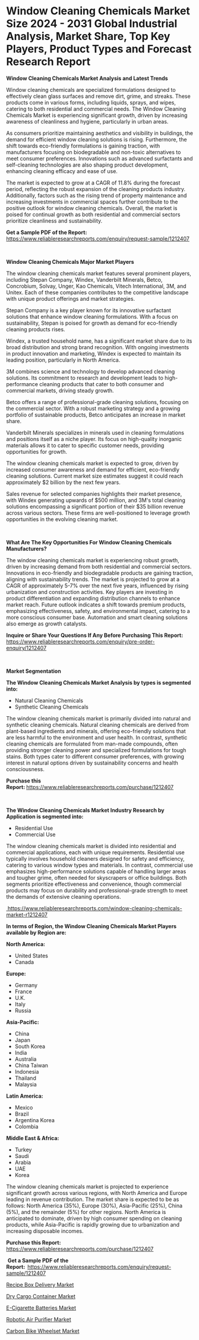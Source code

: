 <p><h1>Window Cleaning Chemicals Market Size 2024 - 2031 Global Industrial Analysis, Market Share, Top Key Players, Product Types and Forecast Research Report</h1></p><p><strong>Window Cleaning Chemicals Market Analysis and Latest Trends</strong></p>
<p><p>Window cleaning chemicals are specialized formulations designed to effectively clean glass surfaces and remove dirt, grime, and streaks. These products come in various forms, including liquids, sprays, and wipes, catering to both residential and commercial needs. The Window Cleaning Chemicals Market is experiencing significant growth, driven by increasing awareness of cleanliness and hygiene, particularly in urban areas. </p><p>As consumers prioritize maintaining aesthetics and visibility in buildings, the demand for efficient window cleaning solutions is rising. Furthermore, the shift towards eco-friendly formulations is gaining traction, with manufacturers focusing on biodegradable and non-toxic alternatives to meet consumer preferences. Innovations such as advanced surfactants and self-cleaning technologies are also shaping product development, enhancing cleaning efficacy and ease of use.</p><p>The market is expected to grow at a CAGR of 11.8% during the forecast period, reflecting the robust expansion of the cleaning products industry. Additionally, factors such as the rising trend of property maintenance and increasing investments in commercial spaces further contribute to the positive outlook for window cleaning chemicals. Overall, the market is poised for continual growth as both residential and commercial sectors prioritize cleanliness and sustainability.</p></p>
<p><strong>Get a Sample PDF of the Report:&nbsp;</strong> <a href="https://www.reliableresearchreports.com/enquiry/request-sample/1212407?utm_campaign=12&utm_medium=2&utm_source=Github&utm_content=ia&utm_term=17122024&utm_id=window-cleaning-chemicals">https://www.reliableresearchreports.com/enquiry/request-sample/1212407</a></p>
<p>&nbsp;</p>
<p><strong>Window Cleaning Chemicals Major Market Players</strong></p>
<p><p>The window cleaning chemicals market features several prominent players, including Stepan Company, Windex, Vanderbilt Minerals, Betco, Concrobium, Solvay, Unger, Kao Chemicals, Vitech International, 3M, and Unitex. Each of these companies contributes to the competitive landscape with unique product offerings and market strategies.</p><p>Stepan Company is a key player known for its innovative surfactant solutions that enhance window cleaning formulations. With a focus on sustainability, Stepan is poised for growth as demand for eco-friendly cleaning products rises.</p><p>Windex, a trusted household name, has a significant market share due to its broad distribution and strong brand recognition. With ongoing investments in product innovation and marketing, Windex is expected to maintain its leading position, particularly in North America.</p><p>3M combines science and technology to develop advanced cleaning solutions. Its commitment to research and development leads to high-performance cleaning products that cater to both consumer and commercial markets, driving steady growth.</p><p>Betco offers a range of professional-grade cleaning solutions, focusing on the commercial sector. With a robust marketing strategy and a growing portfolio of sustainable products, Betco anticipates an increase in market share.</p><p>Vanderbilt Minerals specializes in minerals used in cleaning formulations and positions itself as a niche player. Its focus on high-quality inorganic materials allows it to cater to specific customer needs, providing opportunities for growth.</p><p>The window cleaning chemicals market is expected to grow, driven by increased consumer awareness and demand for efficient, eco-friendly cleaning solutions. Current market size estimates suggest it could reach approximately $2 billion by the next few years.</p><p>Sales revenue for selected companies highlights their market presence, with Windex generating upwards of $500 million, and 3M's total cleaning solutions encompassing a significant portion of their $35 billion revenue across various sectors. These firms are well-positioned to leverage growth opportunities in the evolving cleaning market.</p></p>
<p>&nbsp;</p>
<p><strong>What Are The Key Opportunities For Window Cleaning Chemicals Manufacturers?</strong></p>
<p><p>The window cleaning chemicals market is experiencing robust growth, driven by increasing demand from both residential and commercial sectors. Innovations in eco-friendly and biodegradable products are gaining traction, aligning with sustainability trends. The market is projected to grow at a CAGR of approximately 5-7% over the next five years, influenced by rising urbanization and construction activities. Key players are investing in product differentiation and expanding distribution channels to enhance market reach. Future outlook indicates a shift towards premium products, emphasizing effectiveness, safety, and environmental impact, catering to a more conscious consumer base. Automation and smart cleaning solutions also emerge as growth catalysts.</p></p>
<p><strong>Inquire or Share Your Questions If Any Before Purchasing This Report:</strong> <a href="https://www.reliableresearchreports.com/enquiry/pre-order-enquiry/1212407?utm_campaign=12&utm_medium=2&utm_source=Github&utm_content=ia&utm_term=17122024&utm_id=window-cleaning-chemicals">https://www.reliableresearchreports.com/enquiry/pre-order-enquiry/1212407</a></p>
<p>&nbsp;</p>
<p><strong>Market Segmentation</strong></p>
<p><strong>The Window Cleaning Chemicals Market Analysis by types is segmented into:</strong></p>
<p><ul><li>Natural Cleaning Chemicals</li><li>Synthetic Cleaning Chemicals</li></ul></p>
<p><p>The window cleaning chemicals market is primarily divided into natural and synthetic cleaning chemicals. Natural cleaning chemicals are derived from plant-based ingredients and minerals, offering eco-friendly solutions that are less harmful to the environment and user health. In contrast, synthetic cleaning chemicals are formulated from man-made compounds, often providing stronger cleaning power and specialized formulations for tough stains. Both types cater to different consumer preferences, with growing interest in natural options driven by sustainability concerns and health consciousness.</p></p>
<p><strong>Purchase this Report:&nbsp;</strong><a href="https://www.reliableresearchreports.com/purchase/1212407?utm_campaign=12&utm_medium=2&utm_source=Github&utm_content=ia&utm_term=17122024&utm_id=window-cleaning-chemicals">https://www.reliableresearchreports.com/purchase/1212407</a></p>
<p>&nbsp;</p>
<p><strong>The Window Cleaning Chemicals Market Industry Research by Application is segmented into:</strong></p>
<p><ul><li>Residential Use</li><li>Commercial Use</li></ul></p>
<p><p>The window cleaning chemicals market is divided into residential and commercial applications, each with unique requirements. Residential use typically involves household cleaners designed for safety and efficiency, catering to various window types and materials. In contrast, commercial use emphasizes high-performance solutions capable of handling larger areas and tougher grime, often needed for skyscrapers or office buildings. Both segments prioritize effectiveness and convenience, though commercial products may focus on durability and professional-grade strength to meet the demands of extensive cleaning operations.</p></p>
<p><a href="https://www.reliableresearchreports.com/window-cleaning-chemicals-market-r1212407?utm_campaign=12&utm_medium=2&utm_source=Github&utm_content=ia&utm_term=17122024&utm_id=window-cleaning-chemicals">&nbsp;https://www.reliableresearchreports.com/window-cleaning-chemicals-market-r1212407</a></p>
<p><strong>In terms of Region, the Window Cleaning Chemicals Market Players available by Region are:</strong></p>
<p>
    <p> <strong> North America: </strong>
        <ul>
            <li>United States</li>
            <li>Canada</li>
        </ul>
        </p> 
    <p> <strong> Europe: </strong>
        <ul>
            <li>Germany</li>
            <li>France</li>
            <li>U.K.</li>
            <li>Italy</li>
            <li>Russia</li>
        </ul>
        </p> 
    <p> <strong> Asia-Pacific: </strong>
        <ul>
            <li>China</li>
            <li>Japan</li>
            <li>South Korea</li>
            <li>India</li>
            <li>Australia</li>
            <li>China Taiwan</li>
            <li>Indonesia</li>
            <li>Thailand</li>
            <li>Malaysia</li>
        </ul>
        </p> 
    <p> <strong> Latin America: </strong>
        <ul>
            <li>Mexico</li>
            <li>Brazil</li>
            <li>Argentina Korea</li>
            <li>Colombia</li>
        </ul>
        </p> 
    <p> <strong> Middle East & Africa: </strong>
        <ul>
            <li>Turkey</li>
            <li>Saudi</li>
            <li>Arabia</li>
            <li>UAE</li>
            <li>Korea</li>
        </ul>
    </p>
    </p>
<p><p>The window cleaning chemicals market is projected to experience significant growth across various regions, with North America and Europe leading in revenue contribution. The market share is expected to be as follows: North America (35%), Europe (30%), Asia-Pacific (25%), China (5%), and the remainder (5%) for other regions. North America is anticipated to dominate, driven by high consumer spending on cleaning products, while Asia-Pacific is rapidly growing due to urbanization and increasing disposable incomes.</p></p>
<p><strong>Purchase this Report: </strong><a href="https://www.reliableresearchreports.com/purchase/1212407?utm_campaign=12&utm_medium=2&utm_source=Github&utm_content=ia&utm_term=17122024&utm_id=window-cleaning-chemicals">https://www.reliableresearchreports.com/purchase/1212407</a></p>
<p>&nbsp;<strong>Get a Sample PDF of the Report:&nbsp;&nbsp;</strong><a href="https://www.reliableresearchreports.com/enquiry/request-sample/1212407?utm_campaign=12&utm_medium=2&utm_source=Github&utm_content=ia&utm_term=17122024&utm_id=window-cleaning-chemicals">https://www.reliableresearchreports.com/enquiry/request-sample/1212407</a></p>
<p><strong></strong></p>
<p><p><a href="https://www.linkedin.com/pulse/recipe-box-delivery-market-size-trends-117-growth-forecast-9nhpe?utm_campaign=12&utm_medium=2&utm_source=Github&utm_content=ia&utm_term=17122024&utm_id=window-cleaning-chemicals">Recipe Box Delivery Market</a></p><p><a href="https://www.linkedin.com/pulse/comprehensive-dry-cargo-container-market-report-360-degree-f8ype?utm_campaign=12&utm_medium=2&utm_source=Github&utm_content=ia&utm_term=17122024&utm_id=window-cleaning-chemicals">Dry Cargo Container Market</a></p><p><a href="https://github.com/gukenneth26571/Market-Research-Report-List-1/blob/main/e-cigarette-batteries-market.md?utm_campaign=12&utm_medium=2&utm_source=Github&utm_content=ia&utm_term=17122024&utm_id=window-cleaning-chemicals">E-Cigarette Batteries Market</a></p><p><a href="https://www.linkedin.com/pulse/robotic-air-purifier-market-insights-size-share-growth-drivers-nwv7e?utm_campaign=12&utm_medium=2&utm_source=Github&utm_content=ia&utm_term=17122024&utm_id=window-cleaning-chemicals">Robotic Air Purifier Market</a></p><p><a href="https://github.com/ChiragRp1/Market-Research-Report-List-6/blob/main/carbon-bike-wheelset-market.md?utm_campaign=12&utm_medium=2&utm_source=Github&utm_content=ia&utm_term=17122024&utm_id=window-cleaning-chemicals">Carbon Bike Wheelset Market</a></p></p>